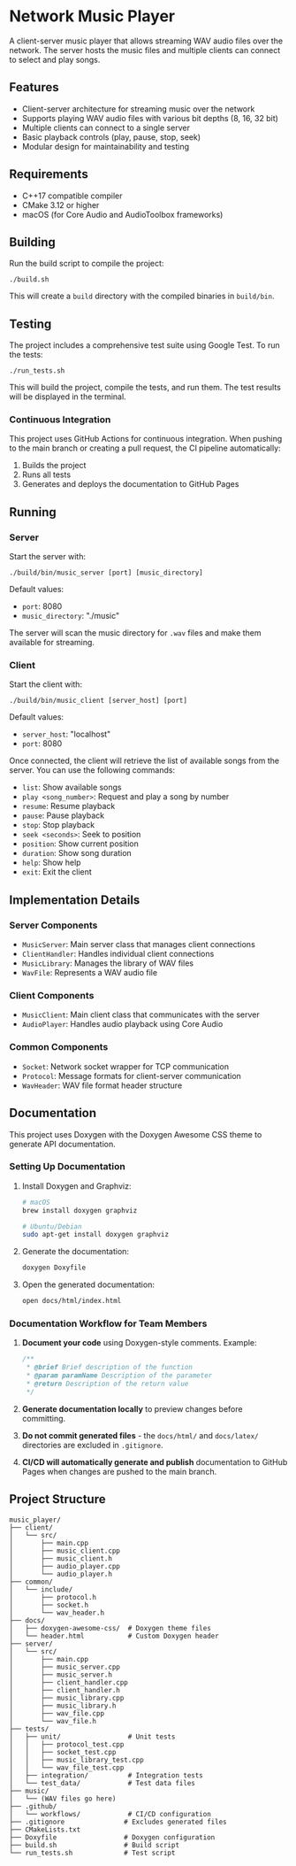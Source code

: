 # Network Music Player

A client-server music player that allows streaming WAV audio files over the network. The server hosts the music files and multiple clients can connect to select and play songs.

## Features

- Client-server architecture for streaming music over the network
- Supports playing WAV audio files with various bit depths (8, 16, 32 bit)
- Multiple clients can connect to a single server
- Basic playback controls (play, pause, stop, seek)
- Modular design for maintainability and testing

## Requirements

- C++17 compatible compiler
- CMake 3.12 or higher
- macOS (for Core Audio and AudioToolbox frameworks)

## Building

Run the build script to compile the project:

```
./build.sh
```

This will create a `build` directory with the compiled binaries in `build/bin`.

## Testing

The project includes a comprehensive test suite using Google Test. To run the tests:

```
./run_tests.sh
```

This will build the project, compile the tests, and run them. The test results will be displayed in the terminal.

### Continuous Integration

This project uses GitHub Actions for continuous integration. When pushing to the main branch or creating a pull request, the CI pipeline automatically:

1. Builds the project
2. Runs all tests
3. Generates and deploys the documentation to GitHub Pages

## Running

### Server

Start the server with:

```
./build/bin/music_server [port] [music_directory]
```

Default values:
- `port`: 8080
- `music_directory`: "./music"

The server will scan the music directory for `.wav` files and make them available for streaming.

### Client

Start the client with:

```
./build/bin/music_client [server_host] [port]
```

Default values:
- `server_host`: "localhost"
- `port`: 8080

Once connected, the client will retrieve the list of available songs from the server. You can use the following commands:

- `list`: Show available songs
- `play <song_number>`: Request and play a song by number
- `resume`: Resume playback
- `pause`: Pause playback
- `stop`: Stop playback
- `seek <seconds>`: Seek to position
- `position`: Show current position
- `duration`: Show song duration
- `help`: Show help
- `exit`: Exit the client

## Implementation Details

### Server Components

- `MusicServer`: Main server class that manages client connections
- `ClientHandler`: Handles individual client connections
- `MusicLibrary`: Manages the library of WAV files
- `WavFile`: Represents a WAV audio file

### Client Components

- `MusicClient`: Main client class that communicates with the server
- `AudioPlayer`: Handles audio playback using Core Audio

### Common Components

- `Socket`: Network socket wrapper for TCP communication
- `Protocol`: Message formats for client-server communication
- `WavHeader`: WAV file format header structure

## Documentation

This project uses Doxygen with the Doxygen Awesome CSS theme to generate API documentation.

### Setting Up Documentation

1. Install Doxygen and Graphviz:
   ```bash
   # macOS
   brew install doxygen graphviz
   
   # Ubuntu/Debian
   sudo apt-get install doxygen graphviz
   ```

2. Generate the documentation:
   ```bash
   doxygen Doxyfile
   ```

3. Open the generated documentation:
   ```bash
   open docs/html/index.html
   ```

### Documentation Workflow for Team Members

1. **Document your code** using Doxygen-style comments. Example:
   ```cpp
   /**
    * @brief Brief description of the function
    * @param paramName Description of the parameter
    * @return Description of the return value
    */
   ```

2. **Generate documentation locally** to preview changes before committing.

3. **Do not commit generated files** - the `docs/html/` and `docs/latex/` directories are excluded in `.gitignore`.

4. **CI/CD will automatically generate and publish** documentation to GitHub Pages when changes are pushed to the main branch.

## Project Structure

```
music_player/
├── client/
│   └── src/
│       ├── main.cpp
│       ├── music_client.cpp
│       ├── music_client.h
│       ├── audio_player.cpp
│       └── audio_player.h
├── common/
│   └── include/
│       ├── protocol.h
│       ├── socket.h
│       └── wav_header.h
├── docs/
│   ├── doxygen-awesome-css/  # Doxygen theme files
│   └── header.html           # Custom Doxygen header
├── server/
│   └── src/
│       ├── main.cpp
│       ├── music_server.cpp
│       ├── music_server.h
│       ├── client_handler.cpp
│       ├── client_handler.h
│       ├── music_library.cpp
│       ├── music_library.h
│       ├── wav_file.cpp
│       └── wav_file.h
├── tests/
│   ├── unit/                 # Unit tests
│   │   ├── protocol_test.cpp
│   │   ├── socket_test.cpp
│   │   ├── music_library_test.cpp
│   │   └── wav_file_test.cpp
│   ├── integration/          # Integration tests
│   └── test_data/            # Test data files
├── music/
│   └── (WAV files go here)
├── .github/
│   └── workflows/            # CI/CD configuration
├── .gitignore               # Excludes generated files
├── CMakeLists.txt
├── Doxyfile                 # Doxygen configuration
├── build.sh                 # Build script
└── run_tests.sh             # Test script
```